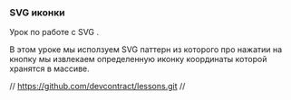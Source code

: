 ### SVG иконки


Урок по работе с SVG . 

В этом уроке мы исползуем  SVG паттерн из которого про нажатии на кнопку 
мы извлекаем определенную иконку координаты которой хранятся в массиве.



// https://github.com/devcontract/lessons.git // 

